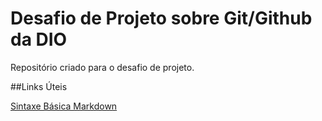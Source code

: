 # Desafio de Projeto sobre Git/Github da DIO
Repositório criado para o desafio de projeto.

##Links Úteis

[Sintaxe Básica Markdown](https://www.markdownguide.org/basic-syntax/)
